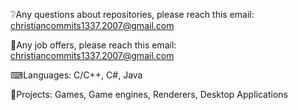 ❔Any questions about repositories, please reach this email: christiancommits1337.2007@gmail.com

💼Any job offers, please reach this email: christiancommits1337.2007@gmail.com


⌨Languages: C/C++, C#, Java

📜Projects: Games, Game engines, Renderers, Desktop Applications
